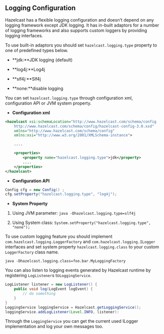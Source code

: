 
## Logging Configuration

Hazelcast has a flexible logging configuration and doesn't depend on any logging framework except JDK logging. It has in-built adaptors for a number of logging frameworks and also supports custom loggers by providing logging interfaces.

To use built-in adaptors you should set `hazelcast.logging.type` property to one of predefined types below.

-   **jdk:**JDK logging (default)

-   **log4j:**Log4j

-   **slf4j:**Slf4j

-   **none:**disable logging

You can set `hazelcast.logging.type` through configuration xml, configuration API or JVM system property.

-   **Configuration xml**

```xml
<hazelcast xsi:schemaLocation="http://www.hazelcast.com/schema/config
    http://www.hazelcast.com/schema/config/hazelcast-config-3.0.xsd"
    xmlns="http://www.hazelcast.com/schema/config"
    xmlns:xsi="http://www.w3.org/2001/XMLSchema-instance">

    ....

    <properties>
        <property name="hazelcast.logging.type">jdk</property>
        ....
    </properties>
</hazelcast>
```
-   **Configuration API**

```java
Config cfg = new Config() ;
cfg.setProperty("hazelcast.logging.type", "log4j");
```
-   **System Property**

1.  Using JVM parameter: `java -Dhazelcast.logging.type=slf4j`

2.  Using System class: `System.setProperty("hazelcast.logging.type", "none");`

To use custom logging feature you should implement `com.hazelcast.logging.LoggerFactory` and `com.hazelcast.logging.ILogger` interfaces and set system property `hazelcast.logging.class` to your custom `LoggerFactory` class name.

```
java -Dhazelcast.logging.class=foo.bar.MyLoggingFactory
```
You can also listen to logging events generated by Hazelcast runtime by registering `LogListener`s to`LoggingService`.

```java
LogListener listener = new LogListener() {
    public void log(LogEvent logEvent) {
        // do something
    }
}
LoggingService loggingService = Hazelcast.getLoggingService();
loggingService.addLogListener(Level.INFO, listener):
```
Through the `LoggingService` you can get the current used ILogger implementation and log your own messages too.
